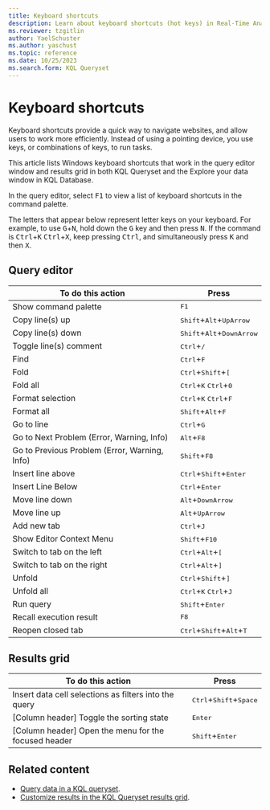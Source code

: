 ```yaml
---
title: Keyboard shortcuts
description: Learn about keyboard shortcuts (hot keys) in Real-Time Analytics.
ms.reviewer: tzgitlin
author: YaelSchuster
ms.author: yaschust
ms.topic: reference
ms.date: 10/25/2023
ms.search.form: KQL Queryset
---
```


# Keyboard shortcuts

Keyboard shortcuts provide a quick way to navigate websites, and allow users to work more efficiently. Instead of using a pointing device, you use keys, or combinations of keys, to run tasks.

This article lists Windows keyboard shortcuts that work in the query editor window and results grid in both KQL Queryset and the Explore your data window in KQL Database.

In the query editor, select <kbd>F1</kbd> to view a list of keyboard shortcuts in the command palette.

The letters that appear below represent letter keys on your keyboard. For example, to use <kbd>G</kbd>+<kbd>N</kbd>, hold down the <kbd>G</kbd> key and then press <kbd>N</kbd>. If the command is <kbd>Ctrl</kbd>+<kbd>K</kbd> <kbd>Ctrl</kbd>+<kbd>X</kbd>, keep pressing <kbd>Ctrl</kbd>, and simultaneously press <kbd>K</kbd> and then <kbd>X</kbd>.

## Query editor

| To do this action                             | Press                                                        |
| --------------------------------------------- | ------------------------------------------------------------ |
| Show command palette                          | <kbd>F1</kbd>                                                |
| Copy line(s) up                               | <kbd>Shift</kbd>+<kbd>Alt</kbd>+<kbd>UpArrow</kbd>           |
| Copy line(s) down                             | <kbd>Shift</kbd>+<kbd>Alt</kbd>+<kbd>DownArrow</kbd>         |
| Toggle line(s) comment                        | <kbd>Ctrl</kbd>+<kbd>/</kbd>                                 |
| Find                                          | <kbd>Ctrl</kbd>+<kbd>F</kbd>                                 |
| Fold                                          | <kbd>Ctrl</kbd>+<kbd>Shift</kbd>+<kbd>[</kbd>                |
| Fold all                                      | <kbd>Ctrl</kbd>+<kbd>K</kbd> <kbd>Ctrl</kbd>+<kbd>0</kbd>    |
| Format selection                              | <kbd>Ctrl</kbd>+<kbd>K</kbd> <kbd>Ctrl</kbd>+<kbd>F</kbd>    |
| Format all                                    | <kbd>Shift</kbd>+<kbd>Alt</kbd>+<kbd>F</kbd>                 |
| Go to line                                    | <kbd>Ctrl</kbd>+<kbd>G</kbd>                                 |
| Go to Next Problem (Error, Warning, Info)     | <kbd>Alt</kbd>+<kbd>F8</kbd>                                 |
| Go to Previous Problem (Error, Warning, Info) | <kbd>Shift</kbd>+<kbd>F8</kbd>                               |
| Insert line above                             | <kbd>Ctrl</kbd>+<kbd>Shift</kbd>+<kbd>Enter</kbd>            |
| Insert Line Below                             | <kbd>Ctrl</kbd>+<kbd>Enter</kbd>                             |
| Move line down                                | <kbd>Alt</kbd>+<kbd>DownArrow</kbd>                          |
| Move line up                                  | <kbd>Alt</kbd>+<kbd>UpArrow</kbd>                            |
| Add new tab                                   | <kbd>Ctrl</kbd>+<kbd>J</kbd>                                 |
| Show Editor Context Menu                      | <kbd>Shift</kbd>+<kbd>F10</kbd>                              |
| Switch to tab on the left                     | <kbd>Ctrl</kbd>+<kbd>Alt</kbd>+<kbd>[</kbd>                  |
| Switch to tab on the right                    | <kbd>Ctrl</kbd>+<kbd>Alt</kbd>+<kbd>]</kbd>                  |
| Unfold                                        | <kbd>Ctrl</kbd>+<kbd>Shift</kbd>+<kbd>]</kbd>                |
| Unfold all                                    | <kbd>Ctrl</kbd>+<kbd>K</kbd> <kbd>Ctrl</kbd>+<kbd>J</kbd>    |
| Run query                                     | <kbd>Shift</kbd>+<kbd>Enter</kbd>                            |
| Recall execution result                       | <kbd>F8</kbd>                                                |
| Reopen closed tab                             | <kbd>Ctrl</kbd>+<kbd>Shift</kbd>+<kbd>Alt</kbd>+<kbd>T</kbd> |

<!-- | Go to definition                              | <kbd>Ctrl</kbd>+<kbd>F12</kbd>                               | // Line 32-->

## Results grid

| To do this action                                     | Press                                             |
| ----------------------------------------------------- | ------------------------------------------------- |
| Insert data cell selections as filters into the query | <kbd>Ctrl</kbd>+<kbd>Shift</kbd>+<kbd>Space</kbd> |
| [Column header] Toggle the sorting state              | <kbd>Enter</kbd>                                  |
| [Column header] Open the menu for the focused header  | <kbd>Shift</kbd>+<kbd>Enter</kbd>                 |

## Related content

* [Query data in a KQL queryset](kusto-query-set.md).
* [Customize results in the KQL Queryset results grid](customize-results.md).